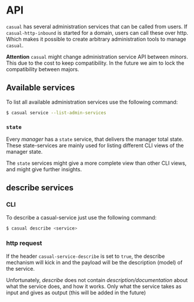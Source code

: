 
# API 

`casual` has several administration services that can be called from users.
If `casual-http-inbound` is started for a domain, users can call these over 
http. Which makes it possible to create arbitrary administration tools to manage 
`casual`.

**Attention** `casual` might change administration service API between _minors_.
This due to the cost to keep compatibility. In the future we aim to lock the 
compatibility between majors.

## Available services

To list all available administration services use the following command:

```bash
$ casual service --list-admin-services
```

### `state`

Every _manager_ has a `state` service, that delivers the manager total state. 
These state-services are mainly used for listing different CLI views of the 
manager state.

The `state` services might give a more complete view than other CLI views, and
might give further insights.

## describe services

### CLI
To describe a casual-service just use the following command:

```bash
$ casual describe <service>
```

### http request

If the header `casual-service-describe` is set to `true`, the describe mechanism
will kick in and the payload will be the description (model) of the service.


Unfortunately, _describe_ does not contain _description/documentation_ about
what the service does, and how it works. Only what the service takes as input
and gives as output (this will be added in the future)


